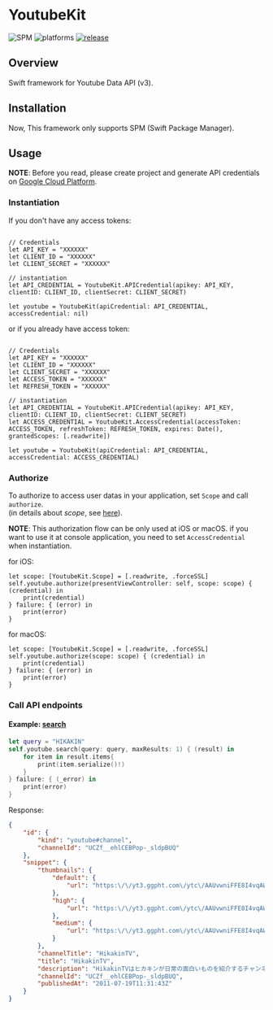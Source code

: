 # YoutubeKit

![SPM](https://img.shields.io/badge/SPM-supported-DE5C43)
![platforms](https://img.shields.io/badge/platform-iOS%20%7C%20macOS-lightgrey)
[![release](https://img.shields.io/github/v/release/Enchan1207/YoutubeKit)](releases)


## Overview

Swift framework for Youtube Data API (v3).

## Installation

Now, This framework only supports SPM (Swift Package Manager).

## Usage

**NOTE**: Before you read, please create project and generate API credentials on [Google Cloud Platform](https://console.cloud.google.com/).

### Instantiation

If you don't have any access tokens:

```swift: instantiate

// Credentials
let API_KEY = "XXXXXX"
let CLIENT_ID = "XXXXXX"
let CLIENT_SECRET = "XXXXXX"

// instantiation 
let API_CREDENTIAL = YoutubeKit.APICredential(apikey: API_KEY, clientID: CLIENT_ID, clientSecret: CLIENT_SECRET)

let youtube = YoutubeKit(apiCredential: API_CREDENTIAL, accessCredential: nil)
```

or if you already have access token:

```swift: instantiatewithAT

// Credentials
let API_KEY = "XXXXXX"
let CLIENT_ID = "XXXXXX"
let CLIENT_SECRET = "XXXXXX"
let ACCESS_TOKEN = "XXXXXX"
let REFRESH_TOKEN = "XXXXXX"

// instantiation 
let API_CREDENTIAL = YoutubeKit.APICredential(apikey: API_KEY, clientID: CLIENT_ID, clientSecret: CLIENT_SECRET)
let ACCESS_CREDENTIAL = YoutubeKit.AccessCredential(accessToken: ACCESS_TOKEN, refreshToken: REFRESH_TOKEN, expires: Date(), grantedScopes: [.readwrite])

let youtube = YoutubeKit(apiCredential: API_CREDENTIAL, accessCredential: ACCESS_CREDENTIAL)
```

### Authorize

To authorize to access user datas in your application, set `Scope` and call `authorize`.  
(in details about *scope*, see [here](https://developers.google.com/youtube/v3/guides/auth/server-side-web-apps#identify-access-scopes)).

**NOTE**: This authorization flow can be only used at iOS or macOS. if you want to use it at console application, you need to set `AccessCredential` when instantiation.  

for iOS:
```swift:authorize
let scope: [YoutubeKit.Scope] = [.readwrite, .forceSSL]
self.youtube.authorize(presentViewController: self, scope: scope) { (credential) in
    print(credential)
} failure: { (error) in
    print(error)
}
```

for macOS:
```swift:authorize
let scope: [YoutubeKit.Scope] = [.readwrite, .forceSSL]
self.youtube.authorize(scope: scope) { (credential) in
    print(credential)
} failure: { (error) in
    print(error)
}
```

### Call API endpoints

#### Example: [search](https://developers.google.com/youtube/v3/docs/search/list)

```swift
let query = "HIKAKIN"
self.youtube.search(query: query, maxResults: 1) { (result) in
    for item in result.items{
        print(item.serialize()!)
    }
} failure: { (_error) in
    print(error)
}
```

Response:

```json
{
    "id": {
        "kind": "youtube#channel",
        "channelId": "UCZf__ehlCEBPop-_sldpBUQ"
    },
    "snippet": {
        "thumbnails": {
            "default": {
                "url": "https:\/\/yt3.ggpht.com\/ytc\/AAUvwniFFE8I4vqAWJY-iQltV1kvYhtD-iM0wgsS6nv9lA=s88-c-k-c0xffffffff-no-rj-mo"
            },
            "high": {
                "url": "https:\/\/yt3.ggpht.com\/ytc\/AAUvwniFFE8I4vqAWJY-iQltV1kvYhtD-iM0wgsS6nv9lA=s800-c-k-c0xffffffff-no-rj-mo"
            },
            "medium": {
                "url": "https:\/\/yt3.ggpht.com\/ytc\/AAUvwniFFE8I4vqAWJY-iQltV1kvYhtD-iM0wgsS6nv9lA=s240-c-k-c0xffffffff-no-rj-mo"
            }
        },
        "channelTitle": "HikakinTV",
        "title": "HikakinTV",
        "description": "HikakinTVはヒカキンが日常の面白いものを紹介するチャンネルです。 ◇プロフィール◇ YouTubeにてHIKAKIN、HikakinTV、HikakinGames、HikakinBlogと ４つの ...",
        "channelId": "UCZf__ehlCEBPop-_sldpBUQ",
        "publishedAt": "2011-07-19T11:31:43Z"
    }
}
```


